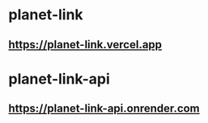 # planet-link
## https://planet-link.vercel.app

# planet-link-api
## https://planet-link-api.onrender.com
